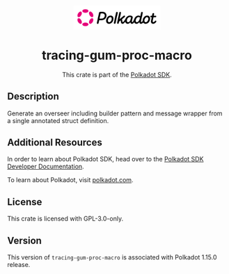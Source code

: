<div align="center">

<img src="https://raw.githubusercontent.com/paritytech/polkadot-sdk/master/docs/images/Polkadot_Logo_Horizontal_Pink_BlackOnWhite.png" alt="Polkadot logo" width="200">

# tracing-gum-proc-macro

This crate is part of the [Polkadot SDK](https://github.com/paritytech/polkadot-sdk/).

</div>

## Description

Generate an overseer including builder pattern and message wrapper from a single annotated struct definition.

## Additional Resources

In order to learn about Polkadot SDK, head over to the [Polkadot SDK Developer Documentation](https://paritytech.github.io/polkadot-sdk/master/polkadot_sdk_docs/index.html).

To learn about Polkadot, visit [polkadot.com](https://polkadot.com/).

## License

This crate is licensed with GPL-3.0-only.

## Version

This version of `tracing-gum-proc-macro` is associated with Polkadot 1.15.0 release.
